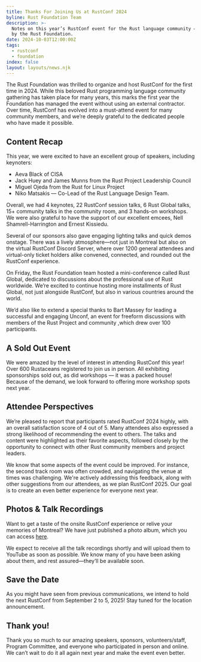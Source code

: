 ```yaml
---
title: Thanks For Joining Us at RustConf 2024
byline: Rust Foundation Team
description: >-
  Notes on this year’s RustConf event for the Rust language community — hosted
  by the Rust Foundation.
date: 2024-10-03T12:00:00Z
tags:
  - rustconf
  - foundation
index: false
layout: layouts/news.njk
---
```

The Rust Foundation was thrilled to organize and host RustConf for the first time in 2024. While this beloved Rust programming language community gathering has taken place for many years, this marks the first year the Foundation has managed the event without using an external contractor. Over time, RustConf has evolved into a must-attend event for many community members, and we’re deeply grateful to the dedicated people who have made it possible.

## Content Recap

This year, we were excited to have an excellent group of speakers, including keynoters:

* Aeva Black of CISA
* Jack Huey and James Munns from the Rust Project Leadership Council
* Miguel Ojeda from the Rust for Linux Project
* Niko Matsakis — Co-Lead of the Rust Language Design Team.

Overall, we had 4 keynotes, 22 RustConf session talks, 6 Rust Global talks, 15+ community talks in the community room, and 3 hands-on workshops. We were also grateful to have the support of our excellent emcees, Nell Shamrell-Harrington and Ernest Kissiedu.

Several of our sponsors also gave engaging lighting talks and quick demos onstage. There was a lively atmosphere—not just in Montreal but also on the virtual RustConf Discord Server, where over 1200 general attendees and virtual-only ticket holders alike convened, connected, and rounded out the RustConf experience.

On Friday, the Rust Foundation team hosted a mini-conference called Rust Global, dedicated to discussions about the professional use of Rust worldwide. We’re excited to continue hosting more installments of Rust Global, not just alongside RustConf, but also in various countries around the world.

We’d also like to extend a special thanks to Bart Massey for leading a successful and engaging Unconf, an event for freeform discussions with members of the Rust Project and community ,which drew over 100 participants.

## A Sold Out Event

We were amazed by the level of interest in attending RustConf this year! Over 600 Rustaceans registered to join us in person. All exhibiting sponsorships sold out, as did workshops — it was a packed house! Because of the demand, we look forward to offering more workshop spots next year.

## Attendee Perspectives

We’re pleased to report that participants rated RustConf 2024 highly, with an overall satisfaction score of 4 out of 5. Many attendees also expressed a strong likelihood of recommending the event to others. The talks and content were highlighted as their favorite aspects, followed closely by the opportunity to connect with other Rust community members and project leaders.

We know that some aspects of the event could be improved. For instance, the second track room was often crowded, and navigating the venue at times was challenging. We're actively addressing this feedback, along with other suggestions from our attendees, as we plan RustConf 2025. Our goal is to create an even better experience for everyone next year.

## Photos & Talk Recordings

Want to get a taste of the onsite RustConf experience or relive your memories of Montreal? We have just published a photo album, which you can access [here](https://www.flickr.com/photos/rustfoundation/collections/72157723154897252/).

We expect to receive all the talk recordings shortly and will upload them to YouTube as soon as possible. We know many of you have been asking about them, and rest assured—they’ll be available soon.

## Save the Date

As you might have seen from previous communications, we intend to hold the next RustConf from September 2 to 5, 2025! Stay tuned for the location announcement.

## Thank you!

Thank you so much to our amazing speakers, sponsors, volunteers/staff, Program Committee, and everyone who participated in person and online. We can’t wait to do it all again next year and make the event even better.

&nbsp;